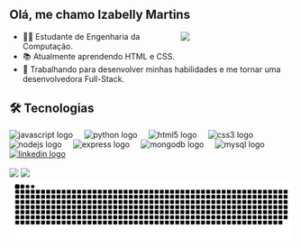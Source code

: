 ## Olá, me chamo Izabelly Martins

<img src = "https://i.imgflip.com/65efzo.gif" width = "200px" align = "right">

- 👩‍💻 Estudante de Engenharia da Computação.
- 📚 Atualmente aprendendo HTML e CSS.
- 🔭 Trabalhando para desenvolver minhas habilidades e me tornar uma desenvolvedora Full-Stack.


## 🛠️ Tecnologias
<div align="left">
  <img src="https://cdn.jsdelivr.net/gh/devicons/devicon/icons/javascript/javascript-original.svg" height="40" alt="javascript logo"  />
  <img width="12" />
  <img src="https://cdn.jsdelivr.net/gh/devicons/devicon/icons/python/python-original.svg" height="40" alt="python logo"  />
  <img width="12" />
  <img src="https://cdn.jsdelivr.net/gh/devicons/devicon/icons/html5/html5-original.svg" height="40" alt="html5 logo"  />
  <img width="12" />
  <img src="https://cdn.jsdelivr.net/gh/devicons/devicon/icons/css3/css3-original.svg" height="40" alt="css3 logo"  />
  <img width="12" />
  <img src="https://cdn.jsdelivr.net/gh/devicons/devicon/icons/nodejs/nodejs-original.svg" height="40" alt="nodejs logo"  />
  <img width="12" />
  <img src="https://skillicons.dev/icons?i=express" height="40" alt="express logo"  />
  <img width="12" />
  <img src="https://cdn.simpleicons.org/mongodb/47A248" height="40" alt="mongodb logo"  />
  <img width="12" />
  <img src="https://cdn.simpleicons.org/mysql/4479A1" height="40" alt="mysql logo"  />
</div>

<div align="left">
  <a href="https://www.linkedin.com/in/izabelly-martins-8549a1286/" target = "_blank"><img src="https://img.shields.io/badge/LinkedIn-0A66C2?logo=linkedin&logoColor=white&style=for-the-badge" height="40" alt="linkedin logo"></a>
</div>
<br>
<div>
  <img height="180em" src="https://github-readme-stats.vercel.app/api?username=IzabellyMartins&show_icons=true&theme=monokai&include_all_commits=true&count_private=true"/>
  <img height="180em" src="https://github-readme-stats.vercel.app/api/top-langs/?username=IzabellyMartins&layout=compact&langs_count=16&theme=monokai"/>
</div>

<img src="https://raw.githubusercontent.com/IzabellyMartins/IzabellyMartins/output/snake.svg" alt="Snake animation" />

###

